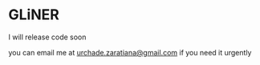 # GLiNER

I will release code soon


you can email me at urchade.zaratiana@gmail.com if you need it urgently
